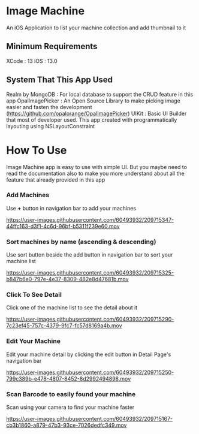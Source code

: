 # Image Machine
An iOS Application to list your machine collection and add thumbnail to it

## Minimum Requirements
XCode : 13
iOS   : 13.0

## System That This App Used
Realm by MongoDB  : For local database to support the CRUD feature in this app
OpalImagePicker   : An Open Source Library to make picking image easier and fasten the development (https://github.com/opalorange/OpalImagePicker)
UIKit             : Basic UI Builder that most of developer used. This app created with programmatically layouting using NSLayoutConstraint


# How To Use
Image Machine app is easy to use with simple UI. But you maybe need to read the documentation also to make you more understand about all the feature that already provided in this app

### Add Machines
Use **+** button in navigation bar to add your machines


https://user-images.githubusercontent.com/60493932/209715347-44ffc163-d3f1-4c6d-96bf-b5311f239e60.mov




### Sort machines by name (ascending & descending)
Use sort button beside the add button in navigation bar to sort your machine list


https://user-images.githubusercontent.com/60493932/209715325-b847b6e0-797e-4e37-8309-482e8d47681b.mov




### Click To See Detail
Click one of the machine list to see the detail about it


https://user-images.githubusercontent.com/60493932/209715290-7c23ef45-757c-4379-9fc7-fc57d8169a4b.mov



### Edit Your Machine
Edit your machine detail by clicking the edit button in Detail Page's navigation bar


https://user-images.githubusercontent.com/60493932/209715250-799c389b-e478-4807-8452-8d2992494898.mov


### Scan Barcode to easily found your machine
Scan using your camera to find your machine faster


https://user-images.githubusercontent.com/60493932/209715167-cb3b1860-a879-47b3-93ce-7026dedfc349.mov

